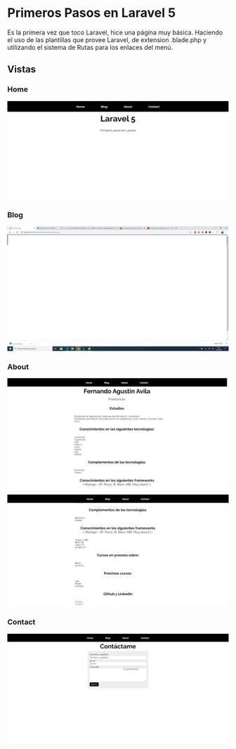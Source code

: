 # Primeros Pasos en Laravel 5
Es la primera vez que toco Laravel, hice una página muy básica.
Haciendo el uso de las plantillas que provee Laravel, de extension .blade.php y utilizando el sistema de Rutas para los enlaces del menú.

## Vistas

### Home
![Home](Vistas/home.jpg)

### Blog
![Blog](Vistas/blog.jpg)

### About
![About](Vistas/about1.jpg)

![About](Vistas/about2.jpg)

### Contact
![About](Vistas/contact.jpg)
